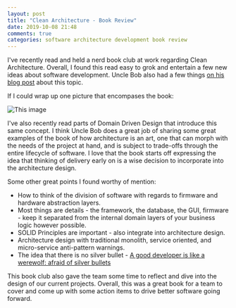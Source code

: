 ```yaml
---
layout: post
title: "Clean Architecture - Book Review"
date: 2019-10-08 21:48
comments: true
categories: software architecture development book review
---
```


I've recently read and held a nerd book club at work regarding Clean Architecture. Overall, I found this read easy to grok and entertain a few new ideas about software development. Uncle Bob also had a few things [on his blog post](https://blog.cleancoder.com/uncle-bob/2012/08/13/the-clean-architecture.html) about this topic.

If I could wrap up one picture that encompases the book:

![This image](https://blog.cleancoder.com/uncle-bob/images/2012-08-13-the-clean-architecture/CleanArchitecture.jpg)

I've also recently read parts of Domain Driven Design that introduce this same concept. I think Uncle Bob does a great job of sharing some great examples of the book of how architecture is an art, one that can morph with the needs of the project at hand, and is subject to trade-offs through the entire lifecycle of software. I love that the book starts off expressing the idea that thinking of delivery early on is a wise decision to incorporate into the architecture design.

Some other great points I found worthy of mention:

* How to think of the division of software with regards to firmware and hardware abstraction layers.
* Most things are details - the framework, the database, the GUI, firmware - keep it separated from the internal domain layers of your business logic however possible.
* SOLID Principles are important - also integrate into architecture design.
* Architecture design with traditional monolith, service oriented, and micro-service anti-pattern warnings.
* The idea that there is no silver bullet - [A good developer is like a werewolf: afraid of silver bullets](https://twitter.com/codepitbull/status/784691906005635072)

This book club also gave the team some time to reflect and dive into the design of our current projects. Overall, this was a great book for a team to cover and come up with some action items to drive better software going forward.
